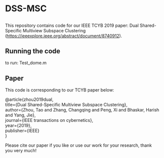 # DSS-MSC

##
This repository contains code for our IEEE TCYB 2019 paper: Dual Shared-Specific Multiview Subspace Clustering (https://ieeexplore.ieee.org/abstract/document/8740912).

## Running the code
to run: Test_dome.m

## Paper
This code is corresponding to our TCYB paper below:

@article{zhou2019dual,  
         title={Dual Shared-Specific Multiview Subspace Clustering},  
         author={Zhou, Tao and Zhang, Changqing and Peng, Xi and Bhaskar, Harish and Yang, Jie},  
         journal={IEEE transactions on cybernetics},  
         year={2019},  
         publisher={IEEE}  
}


Please cite our paper if you like or use our work for your research, thank you very much!
